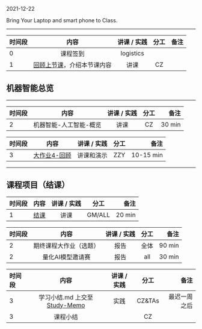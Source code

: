 2021-12-22

Bring Your Laptop and smart phone  to Class. 

----

| 时间段 |  内容    | 讲课 / 实践     |  分工  |  备注       |
| :---   |   :----:    |   :----:    |    :----:    | ---: |
|   0    |  课程签到     |  logistics   |          |        |
|   1    |  [回顾上节课](../WW14/WW14-Plan.md)，介绍本节课内容     |  讲课    |     CZ     |       |


## 机器智能总览
----
| 时间段 |          内容        | 讲课 / 实践 | 分工  | 备注 |
| :----- | :-------------------: | :------: | :----: | ---: |
|    2   |     机器智能-人工智能-概览      |   讲课    |    CZ      |  30 min      |


|时间段  |  内容    | 讲课 / 实践     |  分工  |   备注       |
| :---  |   :----:    |   :----:    |    :----:    |       ---:   |
|   3   | [大作业4-回顾]()     |  讲课和演示    |     ZZY     |    10-15 min      |


----
## 课程项目（结课）	


|  时间段  |  内容    | 讲课 / 实践     |  分工  |   备注       |
| :-----  |   :----:    |   :----:    |    :----:    |       ---: |
|    1    |  [结课](Conclusion.md)   |  讲课 |  GM/ALL  |   20 min    |


|  时间段  |          内容        | 讲课 / 实践 | 分工  | 备注 |
| :----- | :-------------------: | :------: | :------: | ---: |
|    2   |     期终课程大作业（选题） |   报告    |   全体 |  90 min      |
|    2   |     量化AI模型邀请赛      |   报告    |   all  |  30 min      |


|时间段  |  内容    |  讲课 / 实践     |  分工  |  备注       |
| :---   |   :----:    |   :----:    |    :----:    | ---: |
|   3    | 学习小结.md 上交至[Study-Memo](../../Study-Memo)   |  实践    |     CZ&TAs     |   最迟一周之后     |
|   3    | 课程小结    |     |  CZ   |       |

